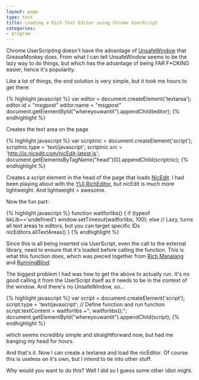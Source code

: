 ```yaml
---
layout: page
type: text
title: Loading a Rich Text Editor using Chrome UserScript
categories: 
- program
---
```

Chrome UserScripting doesn't have the advantage of [UnsafeWindow](http://wiki.greasespot.net/UnsafeWindow) that GreaseMonkey does. From what I can tell UnsafeWindow seems to be the lazy way to do things, but which has the advantage of being FAR F*CKING easier, hence it's popularity.

Like a lot of things, the end solution is very simple, but it took me hours to get there:

{% highlight javascript %}
var editor = document.createElement('textarea');
editor.id = "msgpost"
editor.name = "msgpost"
document.getElementById("whereyouwantit").appendChild(editor);
{% endhighlight %}

Creates the text area on the page

{% highlight javascript %}
var scriptnic = document.createElement('script');
scriptnic.type = 'text/javascript';
scriptnic.src = 'http://js.nicedit.com/nicEdit-latest.js';
document.getElementsByTagName("head")[0].appendChild(scriptnic);
{% endhighlight %}

Creates a script element in the head of the page that loads [NicEdit](http://nicedit.com/). I had been playing about with the [YUI RichEditor](http://developer.yahoo.com/yui/editor/), but nicEdit is much more lightweight. And lightweight = awesome.

Now the fun part:

{% highlight javascript %}
function waitforlibs() {
	if (typeof bkLib=='undefined')
		window.setTimeout(waitforlibs, 100);
	else
		// Lazy, turns all text areas to editors, but you can target specific IDs        
		nicEditors.allTextAreas() 
}
{% endhighlight %}

Since this is all being inserted via UserScript, even the call to the external library, need to ensure that it's loaded before calling the function. This is what this function does, which was pieced together from [Rich Manalang](http://manalang.com/loading-external-javascript-libraries-in-grea) and [RunningBlind](http://userscripts.org/topics/19388#posts-85803).   

The biggest problem I had was how to get the above to actually run. It's no good calling it from the UserScript itself as it needs to be in the context of the window. And there's no UnsafeWindow, so...

{% highlight javascript %}
var script = document.createElement('script');
script.type = 'text/javascript';
// Define function and run function
script.textContent = waitforlibs +"; waitforlibs();"; 
document.getElementById("whereyouwantit").appendChild(script);
{% endhighlight %}

which seems incredibly simple and straightforward now, but had me banging my head for hours.

And that's it. Now I can create a textarea and load the nicEditor. Of course this is useless on it's own, but I intend to tie into other stuff.

Why would you want to do this? Well I did so I guess some other idiot might.
